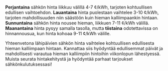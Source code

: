 **Perjantaina** sähkön hinta liikkuu välillä 4-7 ¢/kWh, tarjoten kohtuullisen edullisen vaihtoehdon. **Lauantaina** hinta puolestaan vaihtelee 3-10 ¢/kWh, tarjoten mahdollisuuden niin säästöön kuin hieman kalliimpaankin hintaan. **Sunnuntaina** sähkön hinta nousee hieman, liikkuen 7-11 ¢/kWh välillä. **Maanantaina** hinta pysyy samalla tasolla, mutta **tiistaina** odotettavissa on hinnannousua, kun hinta kohoaa 9-11 ¢/kWh välille. 

Yhteenvetona lähipäivien sähkön hinta vaihtelee kohtuullisen edullisesta hieman kalliimpaan hintaan. Kannattaa siis hyödyntää edullisemmat päivät ja mahdollisesti varautua hieman kalliimpiin hintoihin viikonlopun lähestyessä. Muista seurata hintakehitystä ja hyödyntää parhaat tarjoukset sähkönkulutuksessasi!